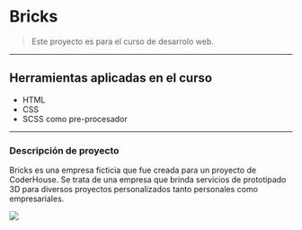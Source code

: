 # Bricks

> Este proyecto es para el curso de desarrolo web.
----
## Herramientas aplicadas en el curso
- HTML
- CSS
- SCSS como pre-procesador
----

### Descripción de proyecto
Bricks es una empresa ficticia que fue creada para un proyecto de CoderHouse. Se trata de una empresa que brinda servicios de prototipado 3D para diversos proyectos personalizados tanto personales como empresariales. 

![](https://www.adslzone.net/app/uploads-adslzone.net/2020/05/aper3D.jpg)